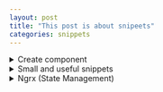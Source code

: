 ```yaml
---
layout: post
title: "This post is about snipeets"
categories: snippets
---
```


<details> 
  <summary>Create component</summary>
  
  You can use the CLI. `ng g c nameComponent`
```typescript
  @Component({
    selector: 'selector-name',
    templateUrl: 'name.component.html',
  })
  export class NameComponent implements OnInit {
    constructor() {}
    ngOnInit() {}
}
```
</details>

<details> 
  <summary>Small and useful snippets</summary>
  
  - Route params subscribe
```typescript
this.route.paramMap
  .pipe(map(params => params.get('id')), tap(id => (this.id = +id)))
  .subscribe(id => {});
```
</details>

<!-- NgRx -->
<details> 
  <summary>Ngrx (State Management)</summary>

[NgRx](https://ngrx.io/) is the implementation of the Rx flux pattern. Is the most common state management library in Angular.

- Create an action

```typescript
export const action = createAction('[Source] Event', props<{ key: type }>());
```

- Create an effect

```typescript
effectName$ = createEffect(() => {
  return this.actions$.pipe(
    ofType(action),
    /** An EMPTY observable only emits completion. Replace with your own observable stream */
    operator(() => EMPTY)
  );
});
```

- Create an effect (API CALL)

```typescript
effectName$ = createEffect(() => {
  return this.actions$.pipe(
    ofType(FeatureActions.action),
    operator(() =>
      apiSource.pipe(
        map((data) => FeatureActions.actionSuccess({ data })),
        catchError((error) => of(FeatureActions.actionFailure({ error })))
      )
    )
  );
});
```

- Reducer

```typescript
const featureReducer = createReducer(
  initialState,
  on(featureActions.action, (state) => ({ ...state, prop: updatedValue }))
);
export function reducer(state: State | undefined, action: Action) {
  return featureReducer(state, action);
}
```

- Selector

```typescript
export const selectFeatureProperty = createSelector(
  selectFeature,
  (state: FeatureState, props) => selectLogic
);
```

- Debugging trick: To help you debug you can add this piece of code to your effects:

```typescript
// Debugging purposes only
init$ = createEffect(
  () =>
    this.actions$.pipe(
      ofType(XX),
      tap((action) => console.log('[YY State] Debugging effects', action))
    ),
  { dispatch: false }
);
```

</details>
